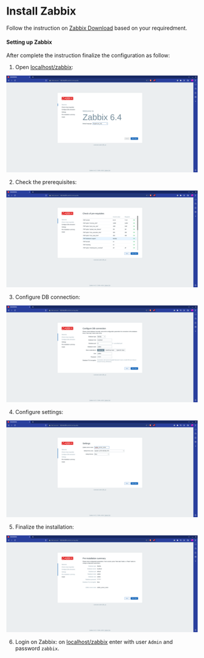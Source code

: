 # Install Zabbix

Follow the instruction on [Zabbix Download](https://www.zabbix.com/download) based on your requiredment.

#### Setting up Zabbix

After complete the instruction finalize the configuration as follow:

1. Open [localhost/zabbix](http://localhost/zabbix):

![Open zabbix](../../images/open-zabbix.png)

2. Check the prerequisites:

![check prerequisites](../../images/check-prerequisites.png)

3. Configure DB connection:

![configure DB connection](../../images/configure-db-connection.png)

4. Configure settings:

![configure settings](../../images/configure-settings.png)

5. Finalize the installation:

![finalize installation](../../images/finalize-installation.png)

6. Login on Zabbix: on [localhost/zabbix](localhost/zabbix) enter with user `Admin` and password `zabbix`.
